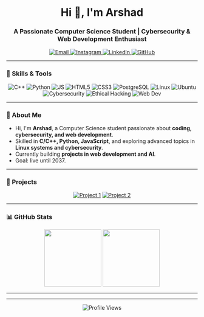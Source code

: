 
<h1 align="center">Hi 👋, I'm Arshad</h1>
<h3 align="center">A Passionate Computer Science Student | Cybersecurity & Web Development Enthusiast</h3>

<p align="center">
  <a href="mailto:arshadrafi566@gmail.com?subject=[GitHub]%20🔥%20Want%20To%20contact&body=Good%20Morning%20Arshad%20...">
    <img src="https://img.shields.io/badge/e‑mail-D14836?style=for-the-badge&logo=Gmail&logoColor=white" alt="Email"/>
  </a>
  <a href="https://instagram.com/cigarfeine">
    <img src="https://img.shields.io/badge/Instagram-E4405F?style=for-the-badge&logo=instagram&logoColor=white" alt="Instagram"/>
  </a>
  <a href="https://linkedin.com/in/arshad">
    <img src="https://img.shields.io/badge/LinkedIn-0077B5?style=for-the-badge&logo=linkedin&logoColor=white" alt="LinkedIn"/>
  </a>
  <a href="https://github.com/arshad">
    <img src="https://img.shields.io/badge/GitHub-181717?style=for-the-badge&logo=github&logoColor=white" alt="GitHub"/>
  </a>
</p>

---

### 🧰 Skills & Tools

<p align="center">
  <img src="https://img.shields.io/badge/C++-00599C?style=flat-square&logo=c%2B%2B&logoColor=white" alt="C++"/>
  <img src="https://img.shields.io/badge/Python-3776AB?style=flat-square&logo=python&logoColor=white" alt="Python"/>
  <img src="https://img.shields.io/badge/JavaScript-F7DF1E?style=flat-square&logo=javascript&logoColor=black" alt="JS"/>
  <img src="https://img.shields.io/badge/HTML5-E34F26?style=flat-square&logo=HTML5&logoColor=white" alt="HTML5"/>
  <img src="https://img.shields.io/badge/CSS3-1572B6?style=flat-square&logo=CSS3&logoColor=white" alt="CSS3"/>
  <img src="https://img.shields.io/badge/PostgreSQL-336791?style=flat-square&logo=postgresql&logoColor=white" alt="PostgreSQL"/>
  <img src="https://img.shields.io/badge/Linux-FCC624?style=flat-square&logo=linux&logoColor=black" alt="Linux"/>
  <img src="https://img.shields.io/badge/Ubuntu-E95420?style=flat-square&logo=ubuntu&logoColor=white" alt="Ubuntu"/>
  <img src="https://img.shields.io/badge/Cybersecurity-FF6F00?style=flat-square&logo=hackthebox&logoColor=white" alt="Cybersecurity"/>
  <img src="https://img.shields.io/badge/Ethical%20Hacking-000000?style=flat-square&logo=kalilinux&logoColor=white" alt="Ethical Hacking"/>
  <img src="https://img.shields.io/badge/Web%20Development-42B883?style=flat-square&logo=HTML5&logoColor=white" alt="Web Dev"/>
</p>

---

### 🔭 About Me
-  Hi, I'm **Arshad**, a Computer Science student passionate about **coding, cybersecurity, and web development**.  
-  Skilled in **C/C++, Python, JavaScript**, and exploring advanced topics in **Linux systems and cybersecurity**.  
-  Currently building **projects in web development and AI**.  
-  Goal: live until 2037.  

---

### 🚀 Projects
<p align="center">
  <a href="https://github.com/arshad/your-project-1"><img src="https://img.shields.io/badge/Project1-GitHub-blue?style=for-the-badge&logo=github" alt="Project 1"/></a>
  <a href="https://github.com/arshad/your-project-2"><img src="https://img.shields.io/badge/Project2-GitHub-blue?style=for-the-badge&logo=github" alt="Project 2"/></a>
</p>

---

### 📊 GitHub Stats
<p align="center">
  <img height="150em" src="https://github-readme-stats.vercel.app/api?username=cigarfeine&show_icons=true&theme=tokyonight&include_all_commits=true&count_private=true"/>
  <img height="150em" src="https://github-readme-stats.vercel.app/api/top-langs/?username=cigarfeine&layout=compact&langs_count=8&theme=tokyonight"/>
</p>

---



---

<p align="center">
  <img src="https://komarev.com/ghpvc/?username=arshad&style=flat-square&color=blue" alt="Profile Views"/>
</p>
